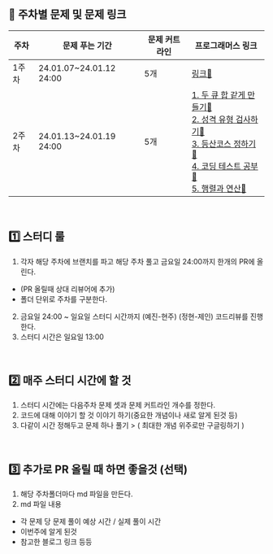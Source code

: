 ## 🔗 주차별 문제 및 문제 링크
|주차|문제 푸는 기간|문제 커트라인|프로그래머스 링크|
|--|--|--|--|
|1주차|24.01.07~24.01.12 24:00|5개|[링크🔗](https://school.programmers.co.kr/learn/challenges?order=acceptance_desc&page=1&search=2023+KAKAO)|
|2주차|24.01.13~24.01.19 24:00|5개|[1. 두 큐 합 같게 만들기🔗](https://school.programmers.co.kr/learn/courses/30/lessons/118667) <br> [2. 성격 유형 검사하기🔗](https://school.programmers.co.kr/learn/courses/30/lessons/118666) <br> [3. 등산코스 정하기🔗](https://school.programmers.co.kr/learn/courses/30/lessons/118669) <br> [4. 코딩 테스트 공부🔗](https://school.programmers.co.kr/learn/courses/30/lessons/118668)<br> [5. 행렬과 연산🔗](https://school.programmers.co.kr/learn/courses/30/lessons/118670)|

<br>

## 1️⃣ 스터디 룰 
1. 각자 해당 주차에 브랜치를 파고 해당 주차 풀고 금요일 24:00까지 한개의 PR에 올린다.
  - (PR 올릴때 상대 리뷰어에 추가)
  - 폴더 단위로 주차를 구분한다.
2. 금요일 24:00 ~ 일요일 스터디 시간까지 (예진-현주) (정현-제인) 코드리뷰를 진행한다.
3. 스터디 시간은 일요일 13:00

<br>

## 2️⃣ 매주 스터디 시간에 할 것  
1. 스터디 시간에는 다음주차 문제 셋과 문제 커트라인 개수를 정한다.
2. 코드에 대해 이야기 할 것 이야기 하기(중요한 개념이나 새로 알게 된것 등)
3. 다같이 시간 정해두고 문제 하나 풀기 > ( 최대한 개념 위주로만 구글링하기 )

<br>

## 3️⃣ 추가로 PR 올릴 때 하면 좋을것 (선택)
1. 해당 주차폴더마다 md 파일을 만든다.
2. md 파일 내용
  - 각 문제 당 문제 풀이 예상 시간 / 실제 풀이 시간
  - 이번주에 알게 된것
  - 참고한 블로그 링크 등등
